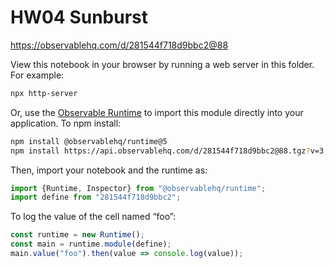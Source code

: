 # HW04 Sunburst

https://observablehq.com/d/281544f718d9bbc2@88

View this notebook in your browser by running a web server in this folder. For
example:

~~~sh
npx http-server
~~~

Or, use the [Observable Runtime](https://github.com/observablehq/runtime) to
import this module directly into your application. To npm install:

~~~sh
npm install @observablehq/runtime@5
npm install https://api.observablehq.com/d/281544f718d9bbc2@88.tgz?v=3
~~~

Then, import your notebook and the runtime as:

~~~js
import {Runtime, Inspector} from "@observablehq/runtime";
import define from "281544f718d9bbc2";
~~~

To log the value of the cell named “foo”:

~~~js
const runtime = new Runtime();
const main = runtime.module(define);
main.value("foo").then(value => console.log(value));
~~~
